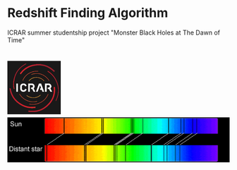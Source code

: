 # Redshift Finding Algorithm 
ICRAR summer studentship project "Monster Black Holes at The Dawn of Time"

<h1 align="left">
  <img src="https://github.com/daniel-lyon/ICRAR-Monster-Black-Holes/blob/main/Affiliations/icrar_logo.png" width="121">
  <img src="https://github.com/daniel-lyon/ICRAR-Monster-Black-Holes/blob/main/Affiliations/redshift.png" width="600">
</h1>
